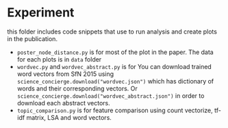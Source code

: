 # Experiment

this folder includes code snippets that use to run analysis and create plots in the
publication.

- `poster_node_distance.py` is for most of the plot in the paper. The data for
each plots is in `data` folder
- `wordvec.py` and `wordvec_abstract.py` is for
You can download trained word vectors from SfN 2015 using
`science_concierge.download("wordvec.json")` which has dictionary of words and
their corresponding vectors. Or `science_concierge.download("wordvec_abstract.json")`
in order to download each abstract vectors.
- `topic_comparison.py` is for feature comparison using count vectorize,
tf-idf matrix, LSA and word vectors.
